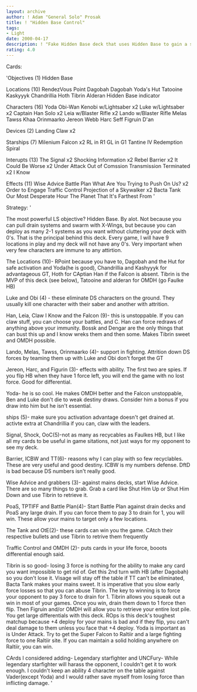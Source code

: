 ```yaml
---
layout: archive
author: ! Adam "General Solo" Prosak
title: ! "Hidden Base Control"
tags:
- Light
date: 2000-04-17
description: ! "Fake Hidden Base deck that uses Hidden Base to gain a superior activation advantage while eliminating the possiblility of drawing a 0 for destiny."
rating: 4.0
---
```

Cards: 

'Objectives (1)
Hidden Base

Locations (10)
RendezVous Point
Dagobah
Dagobah Yoda's Hut
Tatooine
Kaskyyyk
Chandrillia
Hoth
Tibrin
Alderan
Hidden Base indicator

Characters (16)
Yoda
Obi-Wan Kenobi w/Lightsaber x2
Luke w/Lightsaber x2
Captain Han Solo x2
Leia w/Blaster Rifle x2
Lando w/Blaster Rifle
Melas
Tawss Khaa
Orinmaarko
Jereon Webb
Harc Seff
Figruin D'an

Devices (2)
Landing Claw x2

Starships (7)
Milenium Falcon x2
RL in R1
GL in G1
Tantine IV
Redemption
Spiral

Interupts (13)
The Signal x2
Shocking Information x2
Rebel Barrier x2
It Could Be Worse x2
Under Attack
Out of Comssion
Transmission Terminated x2
I Know

Effects (11)
Wise Advice
Battle Plan
What Are You Trying to Push On Us? x2
Order to Engage
Traffic Control
Projection of a Skywalker x2
Bacta Tank
Our Most Desperate Hour
The Planet That It's Farthest From '

Strategy: '

The most powerful LS objective?  Hidden Base. By alot.	Not because you can pull drain systems and swarm with X-Wings, but because you can deploy as many 2-1 systems as you want without cluttering your deck with 0's.  That is the principal behind this deck.  Every game, I will have 9 locations in play and my deck will not have any 0's.  Very important when very few characters are immune to any attirtion.

The Locations (10)- RPoint because you have to, Dagobah and the Hut for safe activation and Yoda(he is good), Chandrillia and Kashyyyk for advantageous GT, Hoth for CAptian Han if the Falcon is absent.  Tibrin is the MVP of this deck (see below), Tatooine and alderan for OMDH (go Faulke HB)

Luke and Obi (4) - these eliminate DS characters on the ground.  They usually kill one character with their saber and another with attrition.

Han, Leia, Claw I Know and the Falcon (9)- this is unstoppable.  If you can claw stuff, you can choose your battles, and C. Han can force redraws of anything above your immunity.  Bossk and Dengar are the only things that can bust this up and I know wreks them and then some.  Makes Tibrin sweet and OMDH possible.

Lando, Melas, Tawss, Orinmaarko (4)- support in fighting.  Attrition down DS forces by teaming them up with Luke and Obi don't forget the GT

Jereon, Harc, and Figurin (3)- effects with ability.  The first two are spies.	If you flip HB when they have 1 force left, you will end the game with no lost force.  Good for differential.

Yoda- he is so cool.  He makes OMDH  better and the Falcon unstoppable, Ben and Luke don't die to weak destiny draws.	Consider him a bonus if you draw into him but he isn't essential.

ships (5)- make sure you activation advantage doesn't get drained at.	activte extra at Chandrillia if you can, claw with the leaders.

Signal, Shock, OoC(5)-not as many as recycables as Faulkes HB, but I like all my cards to be useful in game sitations, not just ways for my opponent to see my deck.

Barrier, ICBW and TT(6)- reasons why I can play with so few recyclables.  These are very useful and good destiny.  ICBW is my numbers defense.	DftD is bad because DS numbers isn't really good.

Wise Advice and grabbers (3)- against mains decks, start Wise Advice.  There are so many things to grab.  Grab a card like Shut Him Up or Shut Him Down and use Tibrin to retrieve it.

PoaS, TPTIFF and Battle Plan(4)- Start Battle Plan against drain decks and PoaS any large drain.  If you can force them to pay 3 to drain for 1, you will win.	These allow your mains to target only a few locations.

The Tank and OtE(2)- these cards can win you the game.	CAtch their respective bullets and use Tibrin to retrive them frequently

Traffic Control and OMDH (2)- puts cards in your life force, booots differential enough said.

Tibrin is so good- losing 3 force is nothing for the ability to make any card you want impossible to get rid of.  Get this 2nd turn with HB (after Dagobah) so you don't lose it.  Visage will stay off the table if TT can't be eliminated, Bacta Tank makes your mains sweet.  It is imperative that you slow early force losses so that you can abuse Tibrin.  The key to winning is to force your opponent to pay 3 force to drain for 1.  Tibrin allows you squeak out a win in most of your games.  Once you win, drain them down to 1 force then flip.  Then Figruin and/or OMDH will allow you to retrieve your entire lost pile.  You get large differentials with this deck.  ROps is this deck's toughest matchup because +4 deploy for your mains is bad and if they flip, you can't deal damage to them unless you face that +4 deploy.  Yoda is important as is Under Attack.  Try to get the Super Falcon to Raltiir and a large fighting force to one Raltiir site.  If you can maintain a solid holding anywhere on Raltiir, you can win.

CArds I considered adding- Legendary starfighter and UNCFury-  While legendary starfighter will harass the opponent, I couldn't get it to work enough.  I couldn't keep an ability 4 character on the table against Vader(except Yoda) and I would rather save myself from losing force than inflicting damage. '